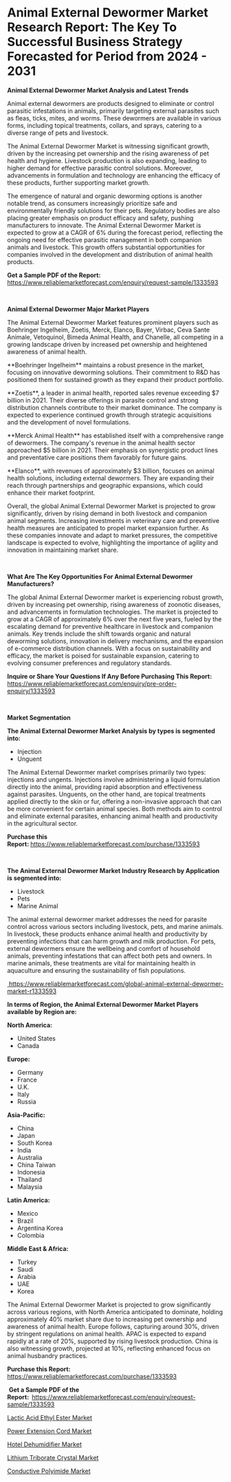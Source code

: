 <p><h1>Animal External Dewormer Market Research Report: The Key To Successful Business Strategy Forecasted for Period from 2024 - 2031</h1></p><p><strong>Animal External Dewormer Market Analysis and Latest Trends</strong></p>
<p><p>Animal external dewormers are products designed to eliminate or control parasitic infestations in animals, primarily targeting external parasites such as fleas, ticks, mites, and worms. These dewormers are available in various forms, including topical treatments, collars, and sprays, catering to a diverse range of pets and livestock. </p><p>The Animal External Dewormer Market is witnessing significant growth, driven by the increasing pet ownership and the rising awareness of pet health and hygiene. Livestock production is also expanding, leading to higher demand for effective parasitic control solutions. Moreover, advancements in formulation and technology are enhancing the efficacy of these products, further supporting market growth. </p><p>The emergence of natural and organic deworming options is another notable trend, as consumers increasingly prioritize safe and environmentally friendly solutions for their pets. Regulatory bodies are also placing greater emphasis on product efficacy and safety, pushing manufacturers to innovate. The Animal External Dewormer Market is expected to grow at a CAGR of 6% during the forecast period, reflecting the ongoing need for effective parasitic management in both companion animals and livestock. This growth offers substantial opportunities for companies involved in the development and distribution of animal health products.</p></p>
<p><strong>Get a Sample PDF of the Report:&nbsp;</strong> <a href="https://www.reliablemarketforecast.com/enquiry/request-sample/1333593?utm_campaign=1080&utm_medium=2&utm_source=Github&utm_content=ia&utm_term=12122024&utm_id=animal-external-dewormer">https://www.reliablemarketforecast.com/enquiry/request-sample/1333593</a></p>
<p>&nbsp;</p>
<p><strong>Animal External Dewormer Major Market Players</strong></p>
<p><p>The Animal External Dewormer Market features prominent players such as Boehringer Ingelheim, Zoetis, Merck, Elanco, Bayer, Virbac, Ceva Sante Animale, Vetoquinol, Bimeda Animal Health, and Chanelle, all competing in a growing landscape driven by increased pet ownership and heightened awareness of animal health.</p><p>**Boehringer Ingelheim** maintains a robust presence in the market, focusing on innovative deworming solutions. Their commitment to R&D has positioned them for sustained growth as they expand their product portfolio.</p><p>**Zoetis**, a leader in animal health, reported sales revenue exceeding $7 billion in 2021. Their diverse offerings in parasite control and strong distribution channels contribute to their market dominance. The company is expected to experience continued growth through strategic acquisitions and the development of novel formulations.</p><p>**Merck Animal Health** has established itself with a comprehensive range of dewormers. The company's revenue in the animal health sector approached $5 billion in 2021. Their emphasis on synergistic product lines and preventative care positions them favorably for future gains.</p><p>**Elanco**, with revenues of approximately $3 billion, focuses on animal health solutions, including external dewormers. They are expanding their reach through partnerships and geographic expansions, which could enhance their market footprint.</p><p>Overall, the global Animal External Dewormer Market is projected to grow significantly, driven by rising demand in both livestock and companion animal segments. Increasing investments in veterinary care and preventive health measures are anticipated to propel market expansion further. As these companies innovate and adapt to market pressures, the competitive landscape is expected to evolve, highlighting the importance of agility and innovation in maintaining market share.</p></p>
<p>&nbsp;</p>
<p><strong>What Are The Key Opportunities For Animal External Dewormer Manufacturers?</strong></p>
<p><p>The global Animal External Dewormer market is experiencing robust growth, driven by increasing pet ownership, rising awareness of zoonotic diseases, and advancements in formulation technologies. The market is projected to grow at a CAGR of approximately 6% over the next five years, fueled by the escalating demand for preventive healthcare in livestock and companion animals. Key trends include the shift towards organic and natural deworming solutions, innovation in delivery mechanisms, and the expansion of e-commerce distribution channels. With a focus on sustainability and efficacy, the market is poised for sustainable expansion, catering to evolving consumer preferences and regulatory standards.</p></p>
<p><strong>Inquire or Share Your Questions If Any Before Purchasing This Report:</strong> <a href="https://www.reliablemarketforecast.com/enquiry/pre-order-enquiry/1333593?utm_campaign=1080&utm_medium=2&utm_source=Github&utm_content=ia&utm_term=12122024&utm_id=animal-external-dewormer">https://www.reliablemarketforecast.com/enquiry/pre-order-enquiry/1333593</a></p>
<p>&nbsp;</p>
<p><strong>Market Segmentation</strong></p>
<p><strong>The Animal External Dewormer Market Analysis by types is segmented into:</strong></p>
<p><ul><li>Injection</li><li>Unguent</li></ul></p>
<p><p>The Animal External Dewormer market comprises primarily two types: injections and ungents. Injections involve administering a liquid formulation directly into the animal, providing rapid absorption and effectiveness against parasites. Unguents, on the other hand, are topical treatments applied directly to the skin or fur, offering a non-invasive approach that can be more convenient for certain animal species. Both methods aim to control and eliminate external parasites, enhancing animal health and productivity in the agricultural sector.</p></p>
<p><strong>Purchase this Report:&nbsp;</strong><a href="https://www.reliablemarketforecast.com/purchase/1333593?utm_campaign=1080&utm_medium=2&utm_source=Github&utm_content=ia&utm_term=12122024&utm_id=animal-external-dewormer">https://www.reliablemarketforecast.com/purchase/1333593</a></p>
<p>&nbsp;</p>
<p><strong>The Animal External Dewormer Market Industry Research by Application is segmented into:</strong></p>
<p><ul><li>Livestock</li><li>Pets</li><li>Marine Animal</li></ul></p>
<p><p>The animal external dewormer market addresses the need for parasite control across various sectors including livestock, pets, and marine animals. In livestock, these products enhance animal health and productivity by preventing infections that can harm growth and milk production. For pets, external dewormers ensure the wellbeing and comfort of household animals, preventing infestations that can affect both pets and owners. In marine animals, these treatments are vital for maintaining health in aquaculture and ensuring the sustainability of fish populations.</p></p>
<p><a href="https://www.reliablemarketforecast.com/global-animal-external-dewormer-market-r1333593?utm_campaign=1080&utm_medium=2&utm_source=Github&utm_content=ia&utm_term=12122024&utm_id=animal-external-dewormer">&nbsp;https://www.reliablemarketforecast.com/global-animal-external-dewormer-market-r1333593</a></p>
<p><strong>In terms of Region, the Animal External Dewormer Market Players available by Region are:</strong></p>
<p>
    <p> <strong> North America: </strong>
        <ul>
            <li>United States</li>
            <li>Canada</li>
        </ul>
        </p> 
    <p> <strong> Europe: </strong>
        <ul>
            <li>Germany</li>
            <li>France</li>
            <li>U.K.</li>
            <li>Italy</li>
            <li>Russia</li>
        </ul>
        </p> 
    <p> <strong> Asia-Pacific: </strong>
        <ul>
            <li>China</li>
            <li>Japan</li>
            <li>South Korea</li>
            <li>India</li>
            <li>Australia</li>
            <li>China Taiwan</li>
            <li>Indonesia</li>
            <li>Thailand</li>
            <li>Malaysia</li>
        </ul>
        </p> 
    <p> <strong> Latin America: </strong>
        <ul>
            <li>Mexico</li>
            <li>Brazil</li>
            <li>Argentina Korea</li>
            <li>Colombia</li>
        </ul>
        </p> 
    <p> <strong> Middle East & Africa: </strong>
        <ul>
            <li>Turkey</li>
            <li>Saudi</li>
            <li>Arabia</li>
            <li>UAE</li>
            <li>Korea</li>
        </ul>
    </p>
    </p>
<p><p>The Animal External Dewormer Market is projected to grow significantly across various regions, with North America anticipated to dominate, holding approximately 40% market share due to increasing pet ownership and awareness of animal health. Europe follows, capturing around 30%, driven by stringent regulations on animal health. APAC is expected to expand rapidly at a rate of 20%, supported by rising livestock production. China is also witnessing growth, projected at 10%, reflecting enhanced focus on animal husbandry practices.</p></p>
<p><strong>Purchase this Report: </strong><a href="https://www.reliablemarketforecast.com/purchase/1333593?utm_campaign=1080&utm_medium=2&utm_source=Github&utm_content=ia&utm_term=12122024&utm_id=animal-external-dewormer">https://www.reliablemarketforecast.com/purchase/1333593</a></p>
<p>&nbsp;<strong>Get a Sample PDF of the Report:&nbsp;&nbsp;</strong><a href="https://www.reliablemarketforecast.com/enquiry/request-sample/1333593?utm_campaign=1080&utm_medium=2&utm_source=Github&utm_content=ia&utm_term=12122024&utm_id=animal-external-dewormer">https://www.reliablemarketforecast.com/enquiry/request-sample/1333593</a></p>
<p><strong></strong></p>
<p><p><a href="https://www.linkedin.com/pulse/c-hannibex-sqmmf?utm_campaign=1080&utm_medium=2&utm_source=Github&utm_content=ia&utm_term=12122024&utm_id=animal-external-dewormer">Lactic Acid Ethyl Ester Market</a></p><p><a href="https://www.linkedin.com/pulse/p-factrackr-ho6he?utm_campaign=1080&utm_medium=2&utm_source=Github&utm_content=ia&utm_term=12122024&utm_id=animal-external-dewormer">Power Extension Cord Market</a></p><p><a href="https://www.linkedin.com/pulse/global-hotel-dehumidifier-market-set-grow-despite-change-glwcf?utm_campaign=1080&utm_medium=2&utm_source=Github&utm_content=ia&utm_term=12122024&utm_id=animal-external-dewormer">Hotel Dehumidifier Market</a></p><p><a href="https://www.linkedin.com/pulse/rev-athenaur-okk4f?utm_campaign=1080&utm_medium=2&utm_source=Github&utm_content=ia&utm_term=12122024&utm_id=animal-external-dewormer">Lithium Triborate Crystal Market</a></p><p><a href="https://www.linkedin.com/pulse/c-hannibex-sqmmf?utm_campaign=1080&utm_medium=2&utm_source=Github&utm_content=ia&utm_term=12122024&utm_id=animal-external-dewormer">Conductive Polyimide Market</a></p></p>